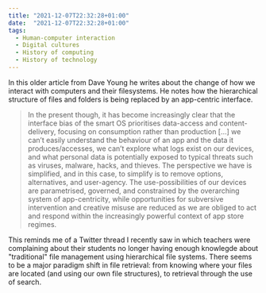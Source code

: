 ```yaml
---
title: "2021-12-07T22:32:28+01:00"
date:  "2021-12-07T22:32:28+01:00"
tags:
  - Human-computer interaction
  - Digital cultures
  - History of computing
  - History of technology
---
```


In this older article from Dave Young he writes about the change of how we interact with computers and their filesystems. He notes how the hierarchical structure of files and folders is being replaced by an app-centric interface.

> In the present though, it has become increasingly clear that the interface bias of the smart OS prioritises data-access and content-delivery, focusing on consumption rather than production [...] we can’t easily understand the behaviour of an app and the data it produces/accesses, we can’t explore what logs exist on our devices, and what personal data is potentially exposed to typical threats such as viruses, malware, hacks, and thieves. The perspective we have is simplified, and in this case, to simplify is to remove options, alternatives, and user-agency. The use-possibilities of our devices are parametrised, governed, and constrained by the overarching system of app-centricity, while opportunities for subversive intervention and creative misuse are reduced as we are obliged to act and respond within the increasingly powerful context of app store regimes.

This reminds me of a Twitter thread I recently saw in which teachers were complaining about their students no longer having enough knowlegde about "traditional" file management using hierarchical file systems. There seems to be a major paradigm shift in file retrieval: from knowing where your files are located (and using our own file structures), to retrieval through the use of search.
